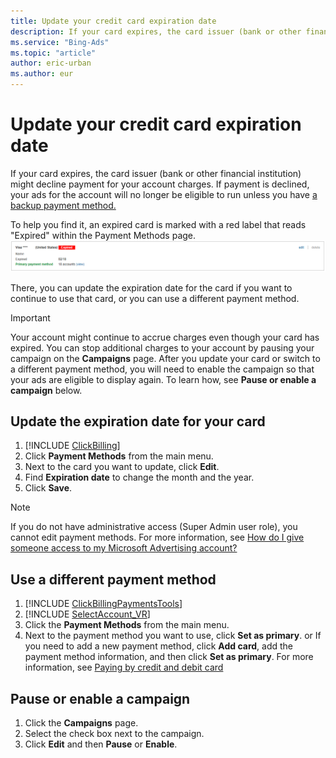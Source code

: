 ```yaml
---
title: Update your credit card expiration date
description: If your card expires, the card issuer (bank or other financial institution) might decline payment for your account charges.
ms.service: "Bing-Ads"
ms.topic: "article"
author: eric-urban
ms.author: eur
---
```


# Update your credit card expiration date

If your card expires, the card issuer (bank or other financial institution) might decline payment for your account charges. If payment is declined, your ads for the account will no longer be eligible to run unless you have [a backup payment method.](./hlp_BA_CONC_AvailablePaymentMethods.md)

To help you find it, an expired card is marked with a red label that reads "Expired" within the Payment Methods page.    ![Payment method with a label marked "Expired".](../images/BA_ScreenCap_PaymentMethodExpired.png)

There, you can update the expiration date for the card if you want to continue to use that card, or you can use a different payment method.

> [!IMPORTANT]
> Your account might continue to accrue charges even though your card has expired. You can stop additional charges to your account by pausing your campaign on the **Campaigns** page. After you update your card or switch to a different payment method, you will need to enable the campaign so that your ads are eligible to display again. To learn how, see **Pause or enable a campaign** below.

## Update the expiration date for your card
1. [!INCLUDE [ClickBilling](./includes/ClickBilling.md)]
1. Click **Payment Methods** from the main menu.
1. Next to the card you want to update, click **Edit**.
1. Find **Expiration date** to change the month and the year.
1. Click **Save**.

> [!NOTE]
> If you do not have administrative access (Super Admin user role), you cannot edit payment methods. For more information, see [How do I give someone access to my Microsoft Advertising account?](./hlp_BA_CONC_SSUserRoles.md)

## Use a different payment method
1. [!INCLUDE [ClickBillingPaymentsTools](./includes/ClickBillingPaymentsTools.md)]
1. [!INCLUDE [SelectAccount_VR](./includes/SelectAccount_VR.md)]
1. Click the **Payment Methods** from the main menu.
1. Next to the payment method you want to use, click **Set as primary**.             or             If you need to add a new payment method, click **Add card**, add the payment method information, and then click **Set as primary**. For more information, see [Paying by credit and debit card](./hlp_BA_PROC_AddBilling.md)

## Pause or enable a campaign
1. Click the **Campaigns** page.
1. Select the check box next to the campaign.
1. Click **Edit** and then **Pause** or **Enable**.


